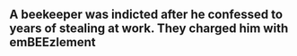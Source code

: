 ## A beekeeper was indicted after he confessed to years of stealing at work. They charged him with emBEEzlement
